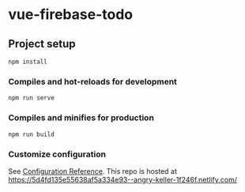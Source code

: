 # vue-firebase-todo

## Project setup
```
npm install
```

### Compiles and hot-reloads for development
```
npm run serve
```

### Compiles and minifies for production
```
npm run build
```
### Customize configuration
See [Configuration Reference](https://cli.vuejs.org/config/).
This repo is hosted at https://5d4fd135e55638af5a334e93--angry-keller-1f246f.netlify.com/
